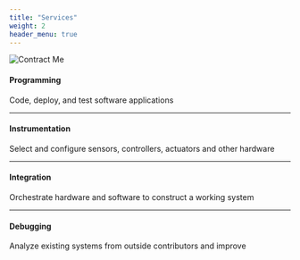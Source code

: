 ```yaml
---
title: "Services"
weight: 2
header_menu: true
---
```


![Contract Me](images/matrix.gif)

#### Programming

Code, deploy, and test software applications

---

#### Instrumentation

Select and configure sensors, controllers, actuators and other hardware

---

#### Integration

Orchestrate hardware and software to construct a working system

---

#### Debugging

Analyze existing systems from outside contributors and improve
